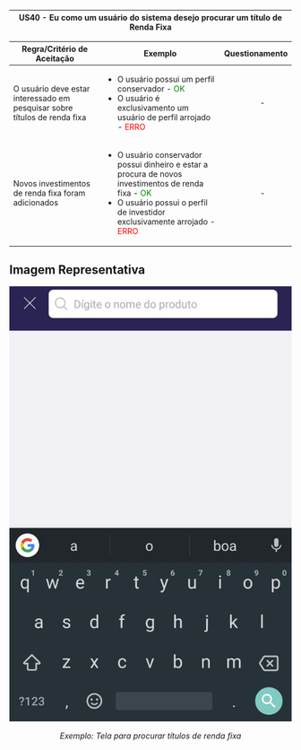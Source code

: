 <table>
    <thead>
        <tr>
            <th colspan="2" rowspan="2"> US40 - Eu como um usuário do sistema desejo procurar um título de Renda Fixa</th>
        </tr>        
    </thead>
</table>

<table>
    <thead>
        <tr>
            <th>Regra/Critério de Aceitação</th>
            <th>Exemplo</th>
            <th>Questionamento</th>
        </tr>  
    </thead>
    <tbody>
        <tr>
            <td>O usuário deve estar interessado em pesquisar sobre títulos de renda fixa</td>
            <td>
                <ul>
                    <li>O usuário possui um perfil conservador - <span style="color:green">OK</span></li>
                    <li>O usuário é exclusivamento um usuário de perfil arrojado - <span style="color:red">ERRO</span></li>
                </ul>
            </td>
            <td>
                <ul>
                    <p align="center">-</p>
                </ul>
            </td>
        </tr>
        <tr>
            <td>Novos investimentos de renda fixa foram adicionados</td>
            <td>
                <ul>
                    <li>O usuário conservador possui dinheiro e estar a procura de novos investimentos de renda fixa - <span style="color:green">OK</span></li>
                    <li>O usuário possui o perfil de investidor exclusivamente arrojado - <span style="color:red">ERRO</span></li>
                </ul>
            </td>
            <td>
                <ul>
                    <p align="center">-</p>
                </ul>
            </td>
        </tr>
    </tbody>
</table>

## **Imagem Representativa**
![US01](../../../img/pesquisar_rf.jpg)
<p align="center"><i>Exemplo: Tela para procurar títulos de renda fixa</i></p>
